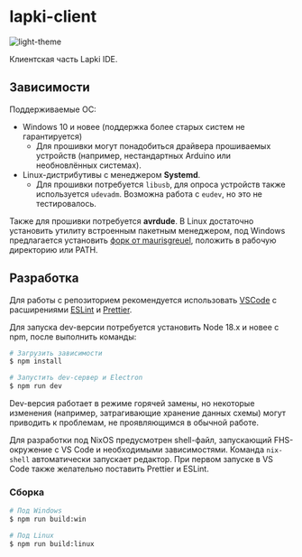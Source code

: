 # lapki-client

![light-theme](https://github.com/kruzhok-team/lapki-client/assets/1689801/aa4417d7-d640-4853-8493-b5b1e72311d1)

Клиентская часть Lapki IDE.

## Зависимости

Поддерживаемые ОС:

- Windows 10 и новее (поддержка более старых систем не гарантируется)
  - Для прошивки могут понадобиться драйвера прошиваемых устройств (например, нестандартных Arduino или необновлённых системах).
- Linux-дистрибутивы с менеджером **Systemd**.
  - Для прошивки потребуется `libusb`, для опроса устройств также используется `udevadm`. Возможна работа с `eudev`, но это не тестировалось.

Также для прошивки потребуется **avrdude**. В Linux достаточно установить утилиту встроенным пакетным менеджером, под Windows предлагается установить [форк от maurisgreuel](https://github.com/mariusgreuel/avrdude), положить в рабочую директорию или PATH.

## Разработка

Для работы с репозиторием рекомендуется использовать [VSCode](https://code.visualstudio.com/) с расширениями [ESLint](https://marketplace.visualstudio.com/items?itemName=dbaeumer.vscode-eslint) и [Prettier](https://marketplace.visualstudio.com/items?itemName=esbenp.prettier-vscode).

Для запуска dev-версии потребуется установить Node 18.х и новее c npm, после выполнить команды:

```bash
# Загрузить зависимости
$ npm install

# Запустить dev-сервер и Electron
$ npm run dev
```

Dev-версия работает в режиме горячей замены, но некоторые изменения (например, затрагивающие хранение данных схемы) могут приводить к проблемам, не проявляющимся в обычной работе.

Для разработки под NixOS предусмотрен shell-файл, запускающий FHS-окружение с VS Code и необходимыми зависимостями.
Команда `nix-shell` автоматически запускает редактор. При первом запуске в VS Code также желательно поставить Prettier и ESLint.

### Сборка

```bash
# Под Windows
$ npm run build:win

# Под Linux
$ npm run build:linux
```
